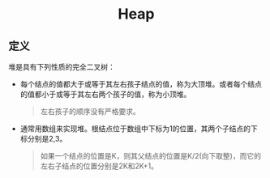 # <center>Heap
## 定义
堆是具有下列性质的完全二叉树：
* 每个结点的值都大于或等于其左右孩子结点的值，称为大顶堆。或者每个结点的值都小于或等于其左右两个孩子的值，称为小顶堆。
  > 左右孩子的顺序没有严格要求。
* 通常用数组来实现堆。根结点位于数组中下标为1的位置，其两个子结点的下标分别是2,3。
  > 如果一个结点的位置是K，则其父结点的位置是K/2(向下取整)，而它的左右子结点的位置分别是2K和2K+1。

